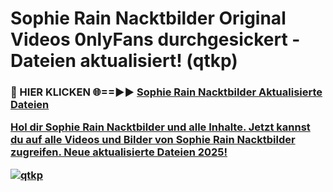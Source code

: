 # Sophie Rain Nacktbilder Original Videos 0nlyFans durchgesickert - Dateien aktualisiert! (qtkp)

<h3>🔴 HIER KLICKEN 🌐==►► <a href="https://tinyurl.com/h6vf6nb8" rel="nofollow">Sophie Rain Nacktbilder Aktualisierte Dateien

Hol dir Sophie Rain Nacktbilder und alle Inhalte. Jetzt kannst du auf alle Videos und Bilder von Sophie Rain Nacktbilder zugreifen. Neue aktualisierte Dateien 2025!

[![qtkp](https://i.imgur.com/sD4kR3V.gif)](https://tinyurl.com/h6vf6nb8)
